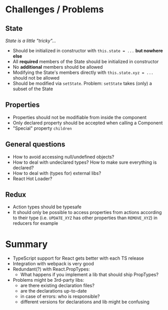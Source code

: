 # Challenges / Problems

## State

*State is a little "tricky"...*

* Should be initialized in constructor with `this.state = ...` **but nowhere else**
* All **required** members of the State should be initialized in constructor
* No **additional** members should be allowed
* Modifying the State's members directly with `this.state.xyz = ...` should not be allowed
* Should be modified via `setState`. Problem: `setState` takes (only) a subset of the State

## Properties

* Properties should not be modifiable from inside the component
* Only declared property should be accepted when calling a Component
* "Special" property `children`

## General questions

* How to avoid accessing null/undefined objects?
* How to deal with undeclared types? How to make sure everything is declared?
* How to deal with (types for) external libs?
* React Hot Loader?


## Redux

* Action types should be typesafe
* It should only be possible to access properties from actions according to their type (i.e. `UPDATE_XYZ` has other properties than `REMOVE_XYZ`) in reducers for example

# Summary

* TypeScript support for React gets better with each TS release
* Integration with webpack is very good
* Redundant(?) with React.PropTypes:
  * What happens if you implement a lib that should ship PropTypes?
* Problems might be 3rd-party libs:
  * are there existing declaration files?
  * are the declarations up-to-date
  * in case of errors: who is responsible?
  * different versions for declarations and lib might be confusing

